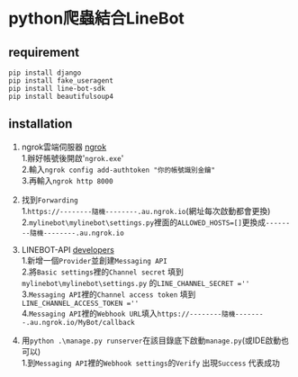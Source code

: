 # python爬蟲結合LineBot

## requirement
`pip install django`  
`pip install fake_useragent`  
`pip install line-bot-sdk`  
`pip install beautifulsoup4`  

## installation

1. ngrok雲端伺服器    [ngrok](https://dashboard.ngrok.com/get-started/setup)  
1.辦好帳號後開啟'`ngrok.exe`'  
2.輸入`ngrok config add-authtoken "你的帳號識別金鑰"`  
3.再輸入`ngrok http 8000`  

2. 找到`Forwarding`  
1.`https://--------隨機--------.au.ngrok.io`(網址每次啟動都會更換)  
2.`mylinebot\mylinebot\settings.py`裡面的`ALLOWED_HOSTS=[]`更換成`--------隨機--------.au.ngrok.io`  

3. LINEBOT-API    [developers](https://developers.line.biz/console/)  
1.新增一個`Provider`並創建`Messaging API`  
2.將`Basic settings`裡的`Channel secret` 填到`mylinebot\mylinebot\settings.py` 的`LINE_CHANNEL_SECRET =''`  
3.`Messaging API`裡的`Channel access token` 填到`LINE_CHANNEL_ACCESS_TOKEN =''`  
4.`Messaging API`裡的`Webhook URL`填入`https://--------隨機--------.au.ngrok.io/MyBot/callback`

4. 用`python .\manage.py runserver`在該目錄底下啟動`manage.py`(或IDE啟動也可以)  
1.到`Messaging API`裡的`Webhook settings`的`Verify` 出現`Success` 代表成功







